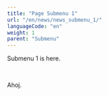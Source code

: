 ```yaml
---
title: "Page Submenu 1"
url: "/en/news/news_submenu_1/"
languageCode: "en"
weight: 1
parent: "Submenu"
---
```


Submenu 1 is here.

<br>

Ahoj.